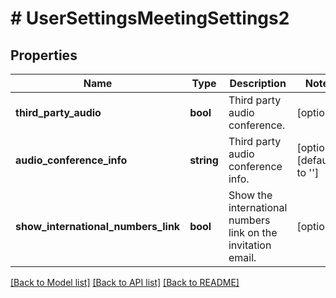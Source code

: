 # # UserSettingsMeetingSettings2

## Properties

Name | Type | Description | Notes
------------ | ------------- | ------------- | -------------
**third_party_audio** | **bool** | Third party audio conference. | [optional] 
**audio_conference_info** | **string** | Third party audio conference info. | [optional] [default to '']
**show_international_numbers_link** | **bool** | Show the international numbers link on the invitation email. | [optional] 

[[Back to Model list]](../../README.md#documentation-for-models) [[Back to API list]](../../README.md#documentation-for-api-endpoints) [[Back to README]](../../README.md)


